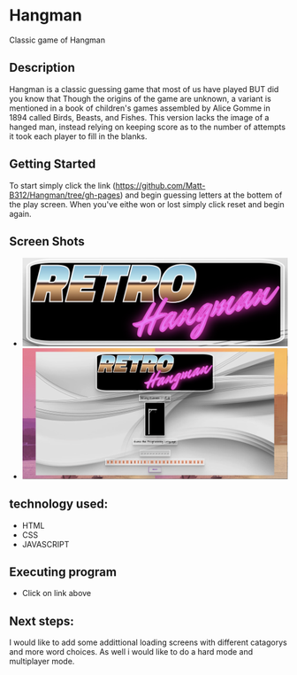 # Hangman

Classic game of Hangman

## Description

Hangman is a classic guessing game that most of us have played BUT did you know that Though the origins of the game are unknown, a variant is mentioned in a book of children's games assembled by Alice Gomme in 1894 called Birds, Beasts, and Fishes. This version lacks the image of a hanged man, instead relying on keeping score as to the number of attempts it took each player to fill in the blanks.


## Getting Started


To start simply click the link (https://github.com/Matt-B312/Hangman/tree/gh-pages) and begin guessing letters at the bottem of the play screen. When you've eithe won or lost simply click reset and begin again.


## Screen Shots

* ![alt text](https://github.com/Matt-B312/Hangman/blob/main/screenshots/readme2.png?raw=true)
* ![alt text](https://github.com/Matt-B312/Hangman/blob/main/screenshots/readme1.png?raw=true)


## technology used: 

* HTML 
* CSS
* JAVASCRIPT



## Executing program

* Click on link above


## Next steps:

I would like to add some addittional loading screens with different catagorys and more word choices. As well i would like to do a hard mode and multiplayer mode.
